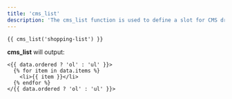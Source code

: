 ```yaml
---
title: 'cms_list'
description: 'The cms_list function is used to define a slot for CMS driven list content, editable using Blutui Canopy.'
---
```


```canvas {% process=false %}
{{ cms_list('shopping-list') }}
```

**cms_list** will output:

```canvas {% process=false %}
<{{ data.ordered ? 'ol' : 'ul' }}>
  {% for item in data.items %}
    <li>{{ item }}</li>
  {% endfor %}
</{{ data.ordered ? 'ol' : 'ul' }}>
```
